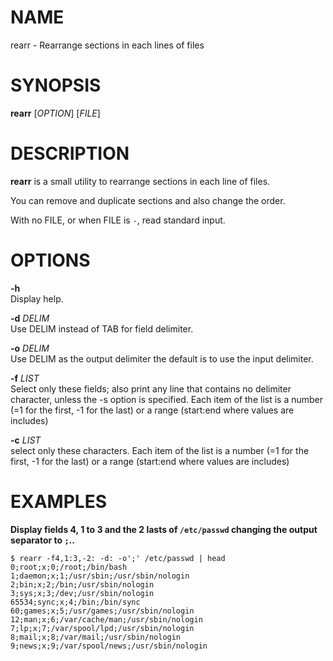 NAME
====

rearr - Rearrange sections in each lines of files

SYNOPSIS
========

**rearr** \[*OPTION*\] \[*FILE*\]

DESCRIPTION
===========

**rearr** is a small utility to rearrange sections in each line of
files.

You can remove and duplicate sections and also change the order.

With no FILE, or when FILE is `-`, read standard input.

OPTIONS
=======

**-h**  
Display help.

**-d** *DELIM*  
Use DELIM instead of TAB for field delimiter.

**-o** *DELIM*  
Use DELIM as the output delimiter the default is to use the input
delimiter.

**-f** *LIST*  
Select only these fields; also print any line that contains no delimiter
character, unless the -s option is specified. Each item of the list is a
number (=1 for the first, -1 for the last) or a range (start:end where
values are includes)

**-c** *LIST*  
select only these characters. Each item of the list is a number (=1 for
the first, -1 for the last) or a range (start:end where values are
includes)

EXAMPLES
========

**Display fields 4, 1 to 3 and the 2 lasts of `/etc/passwd` changing the
output separator to `;`..**

    $ rearr -f4,1:3,-2: -d: -o';' /etc/passwd | head
    0;root;x;0;/root;/bin/bash
    1;daemon;x;1;/usr/sbin;/usr/sbin/nologin
    2;bin;x;2;/bin;/usr/sbin/nologin
    3;sys;x;3;/dev;/usr/sbin/nologin
    65534;sync;x;4;/bin;/bin/sync
    60;games;x;5;/usr/games;/usr/sbin/nologin
    12;man;x;6;/var/cache/man;/usr/sbin/nologin
    7;lp;x;7;/var/spool/lpd;/usr/sbin/nologin
    8;mail;x;8;/var/mail;/usr/sbin/nologin
    9;news;x;9;/var/spool/news;/usr/sbin/nologin
